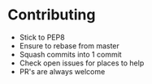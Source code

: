 # Contributing

- Stick to PEP8
- Ensure to rebase from master
- Squash commits into 1 commit
- Check open issues for places to help
- PR's are always welcome
